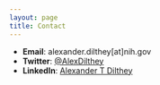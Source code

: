 ```yaml
---
layout: page
title: Contact
---
```



- **Email**: alexander.dilthey[at]nih.gov
- **Twitter**: [@AlexDilthey](https://twitter.com/AlexDilthey)
- **LinkedIn**: [Alexander T Dilthey](https://www.linkedin.com/in/alexander-t-dilthey-1966b541/)
